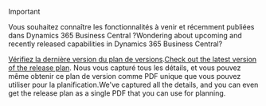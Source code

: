 > [!IMPORTANT]
>
> <span data-ttu-id="1b9f8-101">Vous souhaitez connaître les fonctionnalités à venir et récemment publiées dans Dynamics 365 Business Central ?</span><span class="sxs-lookup"><span data-stu-id="1b9f8-101">Wondering about upcoming and recently released capabilities in Dynamics 365 Business Central?</span></span>
>
> <span data-ttu-id="1b9f8-102">[Vérifiez la dernière version du plan de versions](/business-applications-release-notes/April19/dynamics365-business-central/).</span><span class="sxs-lookup"><span data-stu-id="1b9f8-102">[Check out the latest version of the release plan](/business-applications-release-notes/April19/dynamics365-business-central/).</span></span> <span data-ttu-id="1b9f8-103">Nous vous capturé tous les détails, et vous pouvez même obtenir ce plan de version comme PDF unique que vous pouvez utiliser pour la planification.</span><span class="sxs-lookup"><span data-stu-id="1b9f8-103">We've captured all the details, and you can even get the release plan as a single PDF that you can use for planning.</span></span>  
